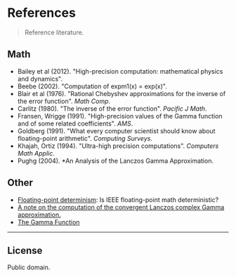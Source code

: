 References
===
> Reference literature.


## Math

*	Bailey et al (2012). "High-precision computation: mathematical physics and dynamics".
* 	Beebe (2002). "Computation of expm1(x) = exp(x)".
*	Blair et al (1976). "Rational Chebyshev approximations for the inverse of the error function". *Math Comp*.
*	Carlitz (1980). "The inverse of the error function". *Pacific J Math*.
*	Fransen, Wrigge (1991). "High-precision values of the Gamma function and of some related coefficients". *AMS*.
*	Goldberg (1991). "What every computer scientist should know about floating-point arithmetic". *Computing Surveys*.
*	Khajah, Ortiz (1994). "Ultra-high precision computations". *Computers Math Applic*.
* 	Pughg (2004). *An Analysis of the Lanczos Gamma Approximation.


## Other

* 	[Floating-point determinism](https://randomascii.wordpress.com/2013/07/16/floating-point-determinism/): Is IEEE floating-point math deterministic?
*	[A note on the computation of the convergent Lanczos complex Gamma approximation.](http://my.fit.edu/~gabdo/gamma.txt)
*	[The Gamma Function](http://www.rskey.org/CMS/index.php/the-library/11)

---
## License

Public domain.
